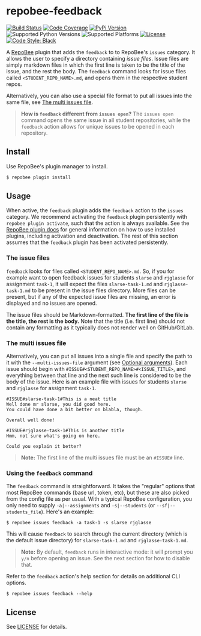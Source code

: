 # repobee-feedback
[![Build Status](https://travis-ci.com/repobee/repobee-feedback.svg)](https://travis-ci.com/repobee/repobee-feedback)
[![Code Coverage](https://codecov.io/gh/repobee/repobee-feedback/branch/master/graph/badge.svg)](https://codecov.io/gh/repobee/repobee-feedback)
[![PyPi Version](https://badge.fury.io/py/repobee-feedback.svg)](https://badge.fury.io/py/repobee-feedback)
![Supported Python Versions](https://img.shields.io/badge/python-3.6%7C3.7%7C3.8-blue)
![Supported Platforms](https://img.shields.io/badge/platforms-Linux%2C%20macOS-blue.svg)
[![License](https://img.shields.io/badge/license-MIT-blue.svg)](LICENSE)
[![Code Style: Black](https://img.shields.io/badge/code%20style-black-000000.svg)](https://github.com/psf/black)

A [RepoBee](https://github.com/repobee/repobee) plugin that adds the
`feedback` to to RepoBee's `issues` category. It allows the user to specify a
directory containing _issue files_. Issue files are simply markdown files in
which the first line is taken to be the title of the issue, and the rest the
body. The `feedback` command looks for issue files called
`<STUDENT_REPO_NAME>.md`, and opens them in the respective student repos.

Alternatively, you can also use a special file format to put all issues into
the same file, see [The multi issues file](#the-multi-issues-file).

> **How is `feedback` different from `issues open`?** The ``issues open``
> command opens the same issue in all student repositories, while the
> ``feedback`` action allows for unique issues to be opened in each repository.

## Install
Use RepoBee's plugin manager to install.

```bash
$ repobee plugin install
```

## Usage
When active, the `feedback` plugin adds the `feedback` action to the `issues` category.
We recommend activating the `feedback` plugin persistently with `repobee plugin
activate`, such that the action is always available. See the [RepoBee plugin
docs](https://repobee.readthedocs.io/en/stable/plugins.html#using-existing-plugins)
for general information on how to use installed plugins, including activation
and deactivation. The rest of this section assumes that the `feedback` plugin has
been activated persistently.

### The issue files
`feedback` looks for files called `<STUDENT_REPO_NAME>.md`. So, if you for
example want to open feedback issues for students `slarse` and `rjglasse` for
assignment `task-1`, it will expect the files `slarse-task-1.md` and
`rjglasse-task-1.md` to be present in the issue files directory. More files can
be present, but if any of the expected issue files are missing, an error is
displayed and no issues are opened.

The issue files should be Markdown-formatted. **The first line of the file is
the title, the rest is the body.** Note that the title (i.e. first line) should
not contain any formatting as it typically does not render well on
GitHub/GitLab.

### The multi issues file
Alternatively, you can put all issues into a single file and specify the path
to it with the `--multi-issues-file` argument (see [Optional
arguments](#optional-arguments)). Each issue should begin with
`#ISSUE#<STUDENT_REPO_NAME>#<ISSUE_TITLE>`, and everything between that line
and the next such line is considered to be the body of the issue. Here is an
example file with issues for students `slarse` and `rjglasse` for assignment
`task-1`.

```
#ISSUE#slarse-task-1#This is a neat title
Well done mr slarse, you did good here.
You could have done a bit better on blabla, though.

Overall well done!

#ISSUE#rjglasse-task-1#This is another title
Hmm, not sure what's going on here.

Could you explain it better?
```

> **Note:** The first line of the multi issues file must be an `#ISSUE#` line.

### Using the `feedback` command
The `feedback` command is straightforward. It takes the "regular" options
that most RepoBee commands (base url, token, etc), but these are also picked
from the config file as per usual. With a typical RepoBee configuration, you
only need to supply `-a|--assignments` and `-s|--students` (or
`--sf|--students_file`). Here's an example:

```
$ repobee issues feedback -a task-1 -s slarse rjglasse
```

This will cause `feedback` to search through the current directory (which
is the default issue directory) for `slarse-task-1.md` and `rjglasse-task-1.md`.

> **Note:** By default, `feedback` runs in interactive mode: it will
> prompt you `y/n` before opening an issue. See the next section for how to
> disable that.

Refer to the `feedback` action's help section for details on additional CLI options.

```
$ repobee issues feedback --help
```

## License
See [LICENSE](LICENSE) for details.
